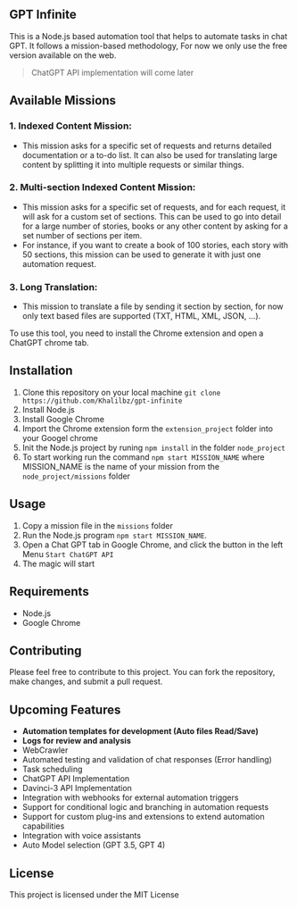 ## GPT Infinite

This is a Node.js based automation tool that helps to automate tasks in chat GPT. It follows a mission-based methodology, For now we only use the free version available on the web.
> ChatGPT API implementation will come later

## Available Missions

### 1. Indexed Content Mission:
* This mission asks for a specific set of requests and returns detailed documentation or a to-do list. It can also be used for translating large content by splitting it into multiple requests or similar things.
    
### 2. Multi-section Indexed Content Mission:
* This mission asks for a specific set of requests, and for each request, it will ask for a custom set of sections. This can be used to go into detail for a large number of stories, books or any other content by asking for a set number of sections per item.
* For instance, if you want to create a book of 100 stories, each story with 50 sections, this mission can be used to generate it with just one automation request.
    
### 3. Long Translation:
* This mission to translate a file by sending it section by section, for now only text based files are supported (TXT, HTML, XML, JSON, ...).
    


To use this tool, you need to install the Chrome extension and open a ChatGPT chrome tab.

## Installation

1.  Clone this repository on your local machine `git clone https://github.com/Khalilbz/gpt-infinite`
2.  Install Node.js
3.  Install Google Chrome
4.  Import the Chrome extension form the `extension_project` folder into your Googel chrome
5.  Init the Node.js project by runing `npm install` in the folder `node_project`
6.  To start working run the command `npm start MISSION_NAME` where MISSION_NAME is the name of your mission from the `node_project/missions` folder

## Usage

1.  Copy a mission file in the `missions` folder
2.  Run the Node.js program `npm start MISSION_NAME`.
3.  Open a Chat GPT tab in Google Chrome, and click the button in the left Menu `Start ChatGPT API`
4.  The magic will start

## Requirements

-   Node.js
-   Google Chrome

## Contributing

Please feel free to contribute to this project. You can fork the repository, make changes, and submit a pull request.

## Upcoming Features

- **Automation templates for development (Auto files Read/Save)**
- **Logs for review and analysis**
- WebCrawler
- Automated testing and validation of chat responses (Error handling)
- Task scheduling
- ChatGPT API Implementation
- Davinci-3 API Implementation
- Integration with webhooks for external automation triggers
- Support for conditional logic and branching in automation requests
- Support for custom plug-ins and extensions to extend automation capabilities
- Integration with voice assistants
- Auto Model selection (GPT 3.5, GPT 4)

## License

This project is licensed under the MIT License
